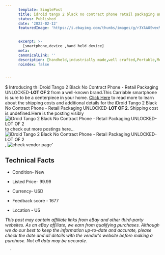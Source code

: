 ```yaml
---
      template: SinglePost
      title: idroid tango 2 black no contract phone retail packaging unlocked lot of 2 
      status: Published
      date: '2023-02-12'
      featuredImage: 'https://i.ebayimg.com/thumbs/images/g/r3YAAOSwecVibA75/s-l225.jpg'
       

      excerpt: >-
        [smartphone,device ,hand held device]
      meta:
      canonicalLink: ''
      description: [handheld,industrially made,well crafted,Portable,Mobile,Compact,Convenient,Lightweight,Maneuverable,Man-portable,Miniature,Carriable,Hand-held,Light,Holdable,Transportable,Mobile device,Pocket-sized,On-the-go,Wireless,Cordless,Compact size,Convenient size, smartphone,device ,hand held device]
      noindex: false
      

---
```

$
      Introducing th iDroid Tango 2 Black No Contract Phone - Retail Packaging UNLOCKED-**LOT OF 2** from a well-known brand.This Carriable smartphone is sure to be a centerpiece in your home. [Click Here](https://www.ebay.com/itm/255535850029?hash=item3b7f1fa22d%3Ag%3Ar3YAAOSwecVibA75&mkevt=1&mkcid=1&mkrid=711-53200-19255-0&campid=%253CePNCampaignId%253E&customid=%253CreferenceId%253E&toolid=10049) to read more to learn about the shipping costs and additional details for the iDroid Tango 2 Black No Contract Phone - Retail Packaging UNLOCKED-**LOT OF 2**. Shipping cost is undefined.Here is the posting visibly ![iDroid Tango 2 Black No Contract Phone - Retail Packaging UNLOCKED-**LOT OF 2**](https://i.ebayimg.com/thumbs/images/g/r3YAAOSwecVibA75/s-l225.jpg) to check out more postings here... ![iDroid Tango 2 Black No Contract Phone - Retail Packaging UNLOCKED-**LOT OF 2**](https://i.ebayimg.com/images/g/r3YAAOSwecVibA75/s-l1600.jpg), ![check vendor page]()'

      

 ## Technical Facts 



     
      

 - Condition- New 


      

 - Listed Price- 99.99 


      

 - Currency- USD 


      

 - Feedback score - 1677 


      

 - Location - US 


      
      

 *_This post may contain affiliate links from eBay and other third-party websites. As an eBay affiliate, we earn from qualifying purchases. Although we do our best to keep the information up-to-date and accurate, please check the date and all details with the vendor's website before making a purchase. Not all data may be accurate._*




      -
